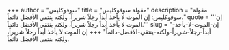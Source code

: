 +++
author = "سوفوكليس"
title = "مقولة سوفوكليس"
description = "مقولة سوفوكليس: إن الموت لا يأخذ أبداً رجلاً شريراً، ولكنه ينتقي الأفضل دائماً."
quote = '''إن الموت لا يأخذ أبداً رجلاً شريراً، ولكنه ينتقي الأفضل دائماً.'''
slug = "إن-الموت-لا-يأخذ-أبداً-رجلاً-شريراً-ولكنه-ينتقي-الأفضل-دائماً"
+++
إن الموت لا يأخذ أبداً رجلاً شريراً، ولكنه ينتقي الأفضل دائماً.
